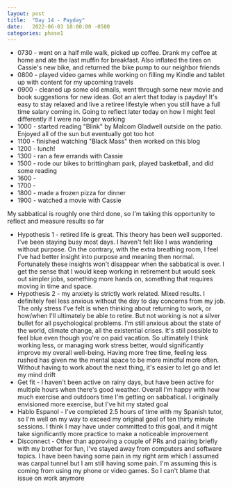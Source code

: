 ```yaml
---
layout: post
title:  "Day 14 - Payday"
date:   2022-06-03 18:00:00 -0500
categories: phase1
---
```



* 0730 - went on a half mile walk, picked up coffee. Drank my coffee at home and ate the last muffin for breakfast. Also inflated the tires
on Cassie's new bike, and returned the bike pump to our neighbor friends
* 0800 - played video games while working on filling my Kindle and tablet up with content for my upcoming travels
* 0900 - cleaned up some old emails, went through some new movie and book suggestions for new ideas. Got an alert that today is payday!
It's easy to stay relaxed and live a retiree lifestyle when you still have a full time salary coming in. Going to reflect later today on
how I might feel differently if I were no longer working
* 1000 - started reading "Blink" by Malcom Gladwell outside on the patio. Enjoyed all of the sun but eventually got too hot
* 1100 - finished watching "Black Mass" then worked on this blog
* 1200 - lunch!
* 1300 - ran a few errands with Cassie
* 1500 - rode our bikes to brittingham park, played basketball, and did some reading
* 1600 - 
* 1700 - 
* 1800 - made a frozen pizza for dinner
* 1900 - watched a movie with Cassie


My sabbatical is roughly one third done, so I'm taking this opportunity to reflect and measure results so far

* Hypothesis 1 - retired life is great. This theory has been well supported. I've been staying busy most days. I haven't felt like
I was wandering without purpose. On the contrary, with the extra breathing room, I feel I've had better insight into purpose and meaning then
normal. Fortunately these insights won't disappear when the sabbatical is over. I get the sense that I would keep working in retirement but would seek out
simpler jobs, something more hands on, something that requires moving in time and space.
* Hypothesis 2 - my anxiety is strictly work related. Mixed results. I definitely feel less anxious without the day to day concerns from my job.
The only stress I've felt is when thinking about returning to work, or how/when I'll ultimately be able to retire. But not working is not a silver bullet
for all psychological problems. I'm still anxious about the state of the world, climate change, all the existential crises. It's still possible to feel blue
even though you're on paid vacation. So ultimately I think working less, or managing work stress better, would significantly improve my overall well-being.
Having more free time, feeling less rushed has given me the mental space to be more mindful more often. Without having to work about the next thing, it's easier to
let go and let my mind drift
* Get fit - I haven't been active on rainy days, but have been active for multiple hours when there's good weather. Overall I'm
happy with how much exercise and outdoors time I'm getting on sabbatical. I originally envisioned more exercise, but I've
hit my stated goal
* Hablo Espanol - I've completed 2.5 hours of time with my Spanish tutor, so I'm well on my way to exceed my original goal of ten thirty minute
sessions. I think I may have under committed to this goal, and it might take significantly more practice to make a noticeable improvement
* Disconnect - Other than approving a couple of PRs and pairing briefly with my brother for fun, I've stayed away from computers and software
topics. I have been having some pain in my right arm which I assumed was carpal tunnel but I am still having some pain. I'm
assuming this is coming from using my phone or video games. So I can't blame that issue on work anymore

